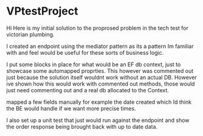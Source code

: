 # VPtestProject

Hi Here is my initial solution to the proprosed problem in the tech test for victorian plumbing.

I created an endpoint using the mediator pattern as its a pattern Im familiar with and feel would be useful for these sorts of business logic.

I put some blocks in place for what would be an EF db context, just to showcase some automapped proprties. This however was commented out just because the solution itself wouldnt work without an actual DB. However ive shown how this would work with commented out methods, those would just need commenting out and a real db allocated to the Context.

mapped a few fields manually for example the date created which Id think the BE would handle if we want more precise times.

I also set up a unit test that just would run against the endpoint and show the order response being brought back with up to date data.
